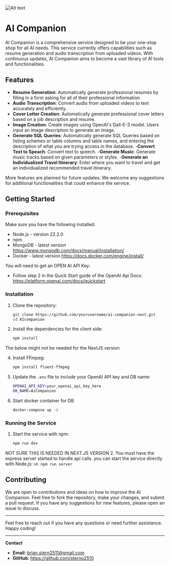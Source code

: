 ![Alt text](./src/assets/logoComplete.png)

# AI Companion

AI Companion is a comprehensive service designed to be your one-stop shop for all AI needs. This service currently offers capabilities such as resume generation and audio transcription from uploaded videos. With continuous updates, AI Companion aims to become a vast library of AI tools and functionalities.

## Features

- **Resume Generation**: Automatically generate professional resumes by filling in a form asking for all of their professional information.
- **Audio Transcription**: Convert audio from uploaded videos to text accurately and efficiently.
- **Cover Letter Creation**: Automatically generate professional cover letters based on a job description and resume.
- **Image Creation**: Create images using OpenAI's Dall-E-3 model. Users input an image description to generate an image.
- **Generate SQL Queries**: Automatically generate SQL Queries based on listing schemes or table columns and table names, and entering the description of what you are trying access in the database. -**Convert Text to Speach**: Convert text to speech. -**Generate Music**: Generate music tracks based on given parameters or styles. -**Generate an Individualized Travel Itinerary**: Enter where you want to travel and get an individualized recommended travel itinerary.

More features are planned for future updates. We welcome any suggestions for additional functionalities that could enhance the service.

## Getting Started

### Prerequisites

Make sure you have the following installed:

- Node.js - version 22.2.0
- npm
- MongoDB - latest version https://www.mongodb.com/docs/manual/installation/
- Docker - latest version https://docs.docker.com/engine/install/

You will need to get an OPEN AI API Key:

- Follow step 2 in the Quick Start guide of the OpenAI Api Docs: https://platform.openai.com/docs/quickstart

### Installation

1. Clone the repository:

   ```sh
   git clone https://github.com/yourusername/ai-companion-next.git
   cd AIcompanion
   ```

2. Install the dependencies for the client side:
   ```sh
   npm install
   ```

The below might not be needed for the NextJS version

<!-- 3. Install the dependencies for the server side:
    ```sh
    cd server
    npm install
    ``` -->

4. Install FFmpeg:

   ```sh
   npm install fluent-ffmpeg
   ```

5. Update the `.env` file to include your OpenAI API key and DB name:

   ```sh
   OPENAI_API_KEY=your_openai_api_key_here
   DB_NAME=AiCompanion
   ```

6. Start docker container for DB
   ```sh
   docker-compose up -d
   ```

### Running the Service

1. Start the service with npm:
   ```sh
   npm run dev
   ```

NOT SURE THIS IS NEEDED IN NEXT.JS VERSION 2. You must have the express server started to handle api calls. you can start the service directly with Node.js:
`sh
    npm run server
    `

## Contributing

We are open to contributions and ideas on how to improve the AI Companion. Feel free to fork the repository, make your changes, and submit a pull request. If you have any suggestions for new features, please open an issue to discuss.

---

Feel free to reach out if you have any questions or need further assistance. Happy coding!

---

**Contact**

- **Email**: brian.stern2511@gmail.com
- **GitHub**: https://github.com/sterno2510
